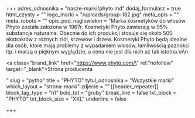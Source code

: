 +++
adres_odnosnika = "nasze-marki/phyto.md"
dodaj_formularz = true
html_czysty = ""
logo_marki = "/uploads/group-182.jpg"
meta_opis = ""
meta_robots = ""
opis_pod_naglowiekm = "Marka kosmetyków do włosów Phyto została założona w 1967r. Kosmetyki Phyto zawierają w 95% substancje naturalne. Obecnie do ich produkcji stosuje się około 500 ekstraktów z różnych ziół, krzewów i drzew. Kosmetyki Phyto będą idealne dla osób, które mają problemy z wypadaniem włosów, łamliwością paznokci itp. i marzą o pięknym wyglądzie, a cena nie jest dla nich aż tak istotna.\n\n    <p><a class=\"brand_link\" href=\"https://www.phyto.com/\" rel:\"nofollow\" target=\"_blank\">Strona producenta</a></p>"
slug = "pytho"
title = "PHYTO"
tytul_odnosnika = "Wszystkie marki"
which_layout = "strona-marki"
zdjecie = ""
[[header_repeater]]
block_tag_type = "h1"
bold_txt = "gruby"
break_line = false
txt_block = "PHYTO"
txt_block_size = "XXL"
underline = false

+++
